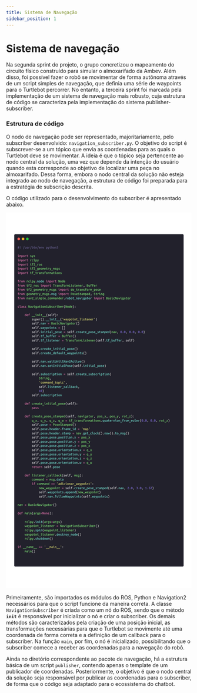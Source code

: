 ```yaml
---
title: Sistema de Navegação
sidebar_position: 1
---
```


# Sistema de navegação

Na segunda sprint do projeto, o grupo concretizou o mapeamento do circuito físico construído para simular o almoxarifado da Ambev. Além disso, foi possível fazer o robô se movimentar de forma autônoma através de um script simples de navegação, que definia uma série de waypoints para o Turtlebot percorrer. No entanto, a terceira sprint foi marcada pela implementação de um sistema de navegação mais robusto, cuja estrutura de código se caracteriza pela implementação do sistema publisher-subscriber.

### Estrutura de código

O nodo de navegação pode ser representado, majoritariamente, pelo subscriber desenvolvido: <code>navigation_subscriber.py</code>. O objetivo do script é subscrever-se a um tópico que envia as coordenadas para as quais o Turtlebot deve se movimentar. A ideia é que o tópico seja pertencente ao nodo central da solução, uma vez que depende da intenção do usuário quando esta corresponde ao objetivo de localizar uma peça no almoxarifado. Dessa forma, embora o nodo central da solução não esteja integrado ao nodo de navegação, a estrutura de código foi preparada para a estratégia de subscrição descrita.

O código utilizado para o desenvolvimento do subscriber é apresentado abaixo.

![Subscriber](../../assets/code/subscriber.png)

Primeiramente, são importados os módulos do ROS, Python e Navigation2 necessários para que o script funcione da maneira correta. A classe <code>NavigationSubscriber</code> é criada como um nó do ROS, sendo que o método <code>__init__</code> é responsável por inicializar o nó e criar o subscriber. Os demais métodos são caracterizados pela criação de uma posição inicial, as transformações necessárias para que o Turtlebot se movimente até uma coordenada de forma correta e a definição de um callback para o subscriber. Na função <code>main</code>, por fim, o nó é inicializado, possibilitando que o subscriber comece a receber as coordenadas para a navegação do robô.

Ainda no diretório correspondente ao pacote de navegação, há a estrutura básica de um script <code>publisher</code>, contendo apenas o template de um publicador de coordenadas. Posteriormente, o objetivo é que o nodo central da solução seja responsável por publicar as coordenadas para o subscriber, de forma que o código seja adaptado para o ecossistema do chatbot.